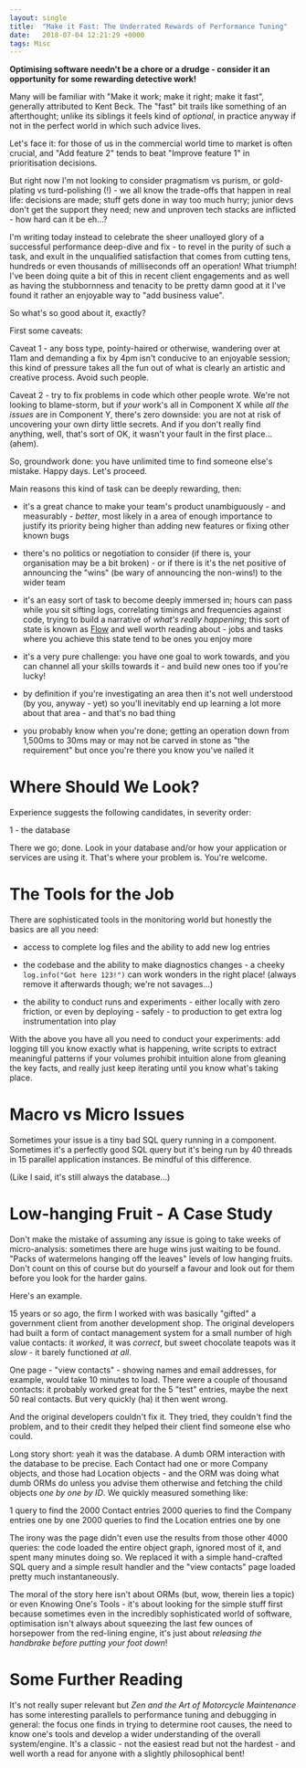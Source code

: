 ```yaml
---
layout: single
title:  "Make it Fast: The Underrated Rewards of Performance Tuning"
date:   2018-07-04 12:21:29 +0000
tags: Misc
---
```

**Optimising software needn't be a chore or a drudge - consider it an opportunity for some rewarding detective work!**

Many will be familiar with "Make it work; make it right; make it fast", generally attributed to Kent Beck. The "fast" 
bit trails like something of an afterthought; unlike its siblings it feels kind of _optional_, in practice anyway if not 
in the perfect world in which such advice lives.

Let's face it: for those of us in the commercial world time to market is often crucial, and "Add feature 2" tends to
beat "Improve feature 1" in prioritisation decisions.

But right now I'm not looking to consider pragmatism vs purism, or gold-plating vs turd-polishing (!) - we all know the 
trade-offs that happen in real life: decisions are made; stuff gets done in way too much hurry; junior devs don't get 
the support they need; new and unproven tech stacks are inflicted - how hard can it be eh...?

I'm writing today instead to celebrate the sheer unalloyed glory of a successful performance deep-dive and fix - to 
revel in the purity of such a task, and exult in the unqualified satisfaction that comes from cutting tens, hundreds 
or even thousands of milliseconds off an operation! What triumph! I've been doing quite a bit of this in recent client 
engagements and as well as having the stubbornness and tenacity to be pretty damn good at it I've found it rather an 
enjoyable way to "add business value".

So what's so good about it, exactly?

First some caveats: 

Caveat 1 - any boss type, pointy-haired or otherwise, wandering over at 11am and demanding a fix by 4pm isn't 
conducive to an enjoyable session; this kind of pressure takes all the fun out of what is clearly an artistic and 
creative process. Avoid such people. 

Caveat 2 - try to fix problems in code which other people wrote. We're not looking to blame-storm, but if _your_ work's 
all in Component X while _all the issues_ are in Component Y, there's zero downside: you are not at risk of uncovering 
your own dirty little secrets. And if you don't really find anything, well, that's sort of OK, it wasn't your fault in 
the first place... (ahem).

So, groundwork done: you have unlimited time to find someone else's mistake. Happy days. Let's proceed.

Main reasons this kind of task can be deeply rewarding, then:

- it's a great chance to make your team's product unambiguously - and measurably - _better_, most likely in a area 
of enough importance to justify its priority being higher than adding new features or fixing other known bugs 

- there's no politics or negotiation to consider (if there is, your organisation may be a bit broken) - or if there is
it's the net positive of announcing the "wins" (be wary of announcing the non-wins!) to the wider team

- it's an easy sort of task to become deeply immersed in; hours can pass while you sit sifting logs, correlating 
timings and frequencies against code, trying to build a narrative of _what's really happening_; this sort of state is 
known as [Flow](https://en.wikipedia.org/wiki/Flow_(psychology)) and well worth reading about - jobs and tasks where 
you achieve this state tend to be ones you enjoy more 

- it's a very pure challenge: you have one goal to work towards, and you can channel all your skills towards it - and 
build new ones too if you're lucky!

- by definition if you're investigating an area then it's not well understood (by you, anyway - yet) so you'll 
inevitably end up learning a lot more about that area - and that's no bad thing

- you probably know when you're done; getting an operation down from 1,500ms to 30ms may or may not be carved in stone 
as "the requirement" but once you're there you know you've nailed it


# Where Should We Look?

Experience suggests the following candidates, in severity order:

1 - the database 

There we go; done. Look in your database and/or how your application or services are using it. That's where your 
problem is. You're welcome.


# The Tools for the Job

There are sophisticated tools in the monitoring world but honestly the basics are all you need:

- access to complete log files and the ability to add new log entries

- the codebase and the ability to make diagnostics changes - a cheeky `log.info("Got here 123!")` can work wonders in 
the right place! (always remove it afterwards though; we're not savages...)

- the ability to conduct runs and experiments - either locally with zero friction, or even by deploying - safely - to 
production to get extra log instrumentation into play 

With the above you have all you need to conduct your experiments: add logging till you know exactly what is happening, 
write scripts to extract meaningful patterns if your volumes prohibit intuition alone from gleaning the key facts, and 
really just keep iterating until you know what's taking place.


# Macro vs Micro Issues

Sometimes your issue is a tiny bad SQL query running in a component. Sometimes it's a perfectly good SQL query but 
it's being run by 40 threads in 15 parallel application instances. Be mindful of this difference.

(Like I said, it's still always the database...)


# Low-hanging Fruit - A Case Study

Don't make the mistake of assuming any issue is going to take weeks of micro-analysis: sometimes there are huge wins 
just waiting to be found. "Packs of watermelons hanging off the leaves" levels of low hanging fruits. Don't count on 
this of course but do yourself a favour and look out for them before you look for the harder gains.

Here's an example.

15 years or so ago, the firm I worked with was basically "gifted" a government client from another development shop. 
The original developers had built a form of contact management system for a small number of high value contacts: 
it _worked_, it was _correct_, but sweet chocolate teapots was it _slow_ - it barely functioned _at all_. 

One page - "view contacts" - showing names and email addresses, for example, would take 10 minutes to load. There were 
a couple of thousand contacts: it probably worked great for the 5 "test" entries, maybe the next 50 real contacts. But 
very quickly (ha) it then went wrong. 

And the original developers couldn't fix it. They tried, they couldn't find the problem, and to their credit they 
helped their client find someone else who could.

Long story short: yeah it was the database. A dumb ORM interaction with the database to be precise. Each Contact had 
one or more Company objects, and those had Location objects - and the ORM was doing what dumb ORMs do unless you advise
them otherwise and fetching the child objects _one by one by ID_. We quickly measured something like:

1 query to find the 2000 Contact entries
2000 queries to find the Company entries one by one 
2000 queries to find the Location entries one by one

The irony was the page didn't even use the results from those other 4000 queries: the code loaded the entire object 
graph, ignored most of it, and spent many minutes doing so. We replaced it with a simple hand-crafted SQL query and a 
simple result handler and the "view contacts" page loaded pretty much instantaneously. 

The moral of the story here isn't about ORMs (but, wow, therein lies a topic) or even Knowing One's Tools - it's about
looking for the simple stuff first because sometimes even in the incredibly sophisticated world of software, 
optimisation isn't always about squeezing the last few ounces of horsepower from the red-lining engine, it's just about
_releasing the handbrake before putting your foot down_! 


# Some Further Reading

It's not really super relevant but _Zen and the Art of Motorcycle Maintenance_ has some interesting parallels to 
performance tuning and debugging in general: the focus one finds in trying to determine root causes, the need to know 
one's tools and develop a wider understanding of the overall system/engine. It's a classic - not the easiest read but 
not the hardest - and well worth a read for anyone with a slightly philosophical bent!
